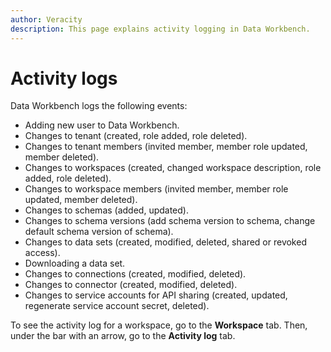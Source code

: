 ```yaml
---
author: Veracity
description: This page explains activity logging in Data Workbench.
---
```

# Activity logs
Data Workbench logs the following events:
* Adding new user to Data Workbench.
* Changes to tenant (created, role added, role deleted).
* Changes to tenant members (invited member, member role updated, member deleted).
* Changes to workspaces (created, changed workspace description, role added, role deleted).
* Changes to workspace members (invited member, member role updated, member deleted).
* Changes to schemas (added, updated).
* Changes to schema versions (add schema version to schema, change default schema version of schema).
* Changes to data sets (created, modified, deleted, shared or revoked access).
* Downloading a data set.
* Changes to connections (created, modified, deleted).
* Changes to connector (created, modified, deleted).
* Changes to service accounts for API sharing (created, updated, regenerate service account secret, deleted).

To see the activity log for a workspace, go to the **Workspace** tab. Then, under the bar with an arrow, go to the **Activity log** tab.